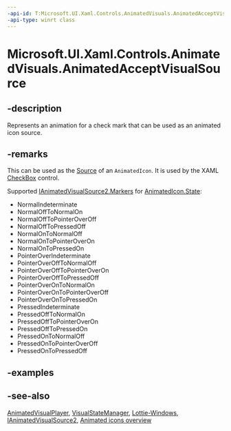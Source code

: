 ```yaml
---
-api-id: T:Microsoft.UI.Xaml.Controls.AnimatedVisuals.AnimatedAcceptVisualSource
-api-type: winrt class
---
```


# Microsoft.UI.Xaml.Controls.AnimatedVisuals.AnimatedAcceptVisualSource

<!--
public sealed class AnimatedAcceptVisualSource : Microsoft.UI.Xaml.Controls.IAnimatedVisualSource2
-->

## -description

Represents an animation for a check mark that can be used as an animated icon source.

## -remarks

This can be used as the [Source](../microsoft.ui.xaml.controls/animatedicon_source.md) of an `AnimatedIcon`. It is used by the XAML [CheckBox](../microsoft.ui.xaml.controls/checkbox.md) control.

Supported [IAnimatedVisualSource2.Markers](../microsoft.ui.xaml.controls/ianimatedvisualsource2_markers.md) for [AnimatedIcon.State](../microsoft.ui.xaml.controls/animatedicon_state.md):

- NormalIndeterminate
- NormalOffToNormalOn
- NormalOffToPointerOverOff
- NormalOffToPressedOff
- NormalOnToNormalOff
- NormalOnToPointerOverOn
- NormalOnToPressedOn
- PointerOverIndeterminate
- PointerOverOffToNormalOff
- PointerOverOffToPointerOverOn
- PointerOverOffToPressedOff
- PointerOverOnToNormalOn
- PointerOverOnToPointerOverOff
- PointerOverOnToPressedOn
- PressedIndeterminate
- PressedOffToNormalOn
- PressedOffToPointerOverOn
- PressedOffToPressedOn
- PressedOnToNormalOff
- PressedOnToPointerOverOff
- PressedOnToPressedOff

## -examples

## -see-also

[AnimatedVisualPlayer](../microsoft.ui.xaml.controls/animatedvisualplayer.md), [VisualStateManager](/uwp/api/windows.ui.xaml.visualstatemanager), [Lottie-Windows](/windows/communitytoolkit/animations/lottie), [IAnimatedVisualSource2](../microsoft.ui.xaml.controls/ianimatedvisualsource2.md), [Animated icons overview](/windows/apps/design/controls/animated-icon)
